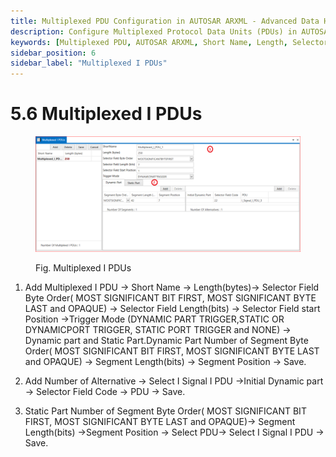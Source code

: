 ```yaml
---
title: Multiplexed PDU Configuration in AUTOSAR ARXML - Advanced Data Handling
description: Configure Multiplexed Protocol Data Units (PDUs) in AUTOSAR ARXML files with detailed parameters such as short names, lengths, and selector field configurations. Define trigger modes and manage both dynamic and static parts to enhance data handling efficiency. Set segment byte orders and lengths for precise multiplexing, ensuring effective communication across automotive networks.
keywords: [Multiplexed PDU, AUTOSAR ARXML, Short Name, Length, Selector Field, Trigger Mode, Dynamic Part, Static Part, Segment Length, Signal Management]
sidebar_position: 6
sidebar_label: "Multiplexed I PDUs"
---
```


# 5.6 Multiplexed I PDUs

<div class="text--center">

<figure>

![Multiplexed I PDUs](../assets/image10.webp "- Multiplexed I PDUs")
<figcaption>Fig. Multiplexed I PDUs </figcaption>
</figure>
</div>

1. Add Multiplexed I PDU → Short Name → Length(bytes)→ Selector Field Byte Order( MOST SIGNIFICANT BIT FIRST, MOST SIGNIFICANT BYTE LAST and OPAQUE) →  Selector Field  Length(bits) →  Selector Field  start Position →Trigger Mode (DYNAMIC PART TRIGGER,STATIC OR DYNAMICPORT 
TRIGGER, STATIC PORT TRIGGER and NONE) → Dynamic part and Static Part.Dynamic Part  Number of Segment Byte Order( MOST SIGNIFICANT BIT FIRST, MOST SIGNIFICANT BYTE LAST and OPAQUE) →  Segment Length(bits) → Segment Position → Save.

2. Add Number of Alternative → Select I Signal I PDU →Initial Dynamic part → Selector Field Code -> PDU → Save. 

3. Static Part Number of Segment Byte Order( MOST SIGNIFICANT BIT FIRST, MOST SIGNIFICANT BYTE LAST and OPAQUE)→  Segment Length(bits) →Segment Position → Select PDU→ Select I Signal I PDU → Save.